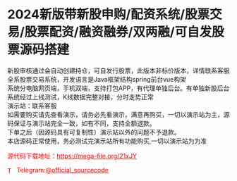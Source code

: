 # 2024新版带新股申购/配资系统/股票交易/股票配资/融资融券/双两融/可自发股票源码搭建

新股审核通过会自动创建持仓，可自发行股票，此版本非标价版本，详情联系客服<br>全系股票交易系统，开发语言是Java框架结构spring前台vue构架<br>系统分电脑网页端，手机双端，支持打包APP，有代理单独后台。有单独新股后台<br>系统经过上线测试，K线数据完整对接，分时走势正常<br>演示站：联系客服<br>如需要购买请先查看演示，请务必先看演示，满意再购买，一切以演示站为主，源码保证与演示站完全一致，如有不同，支持全额退款。<br>下单之后（因源码具有可复制性）演示站以外的问题不予退款。<br>本店源码正常使用，务必测试完演示站所有功能购买,一切以演示站为为准<br>


<p style="color: red;">源代码下载地址：<a href="https://mega-file.org/21xJY" style="color: red;">https://mega-file.org/21xJY</a></p><p style="color: red;"><img src="https://cdn-icons-png.flaticon.com/512/2111/2111646.png" alt="Telegram Icon" style="width: 16px; vertical-align: middle; margin-right: 5px;">Telegram:<a href="https://t.me/official_sourcecode" style="color: red;">@official_sourcecode</a></p>